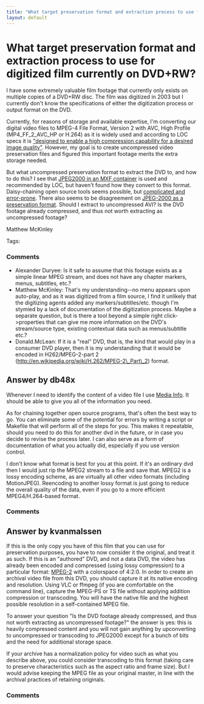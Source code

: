 ```yaml
---
title: "What target preservation format and extraction process to use for digitized film currently on DVD+RW?"
layout: default
---
```

What target preservation format and extraction process to use for digitized film currently on DVD+RW?
=====================
I have some extremely valuable film footage that currently only exists
on multiple copies of a DVD+RW disc. The film was digitized in 2003 but
I currently don't know the specifications of either the digitization
process or output format on the DVD.

Currently, for reasons of storage and available expertise, I'm
converting our digital video files to MPEG-4 File Format, Version 2 with
AVC, High Profile (MP4\_FF\_2\_AVC\_HP or H.264) as it is widely used
and according to LOC specs it is ["designed to enable a high compression
capability for a desired image
quality"](http://www.digitalpreservation.gov/formats/fdd/fdd000081.shtml).
However, my goal is to create uncompressed video preservation files and
figured this important footage merits the extra storage needed.

But what uncompressed preservation format to extract the DVD to, and how
to do this? I see that [JPEG2000 in an MXF
container](http://www.digitalpreservation.gov/formats/fdd/fdd000013.shtml)
is used and recommended by LOC, but haven't found how they convert to
this format. Daisy-chaining open source tools seems possible, but
[complicated and
error-prone](https://groups.google.com/forum/?fromgroups=#!topic/archivematica/JnoAisQjuCA).
There also seems to be disagreement on [JPEG-2000 as a preservation
format](http://blogs.loc.gov/digitalpreservation/2013/01/is-jpeg-2000-a-preservation-risk/).
Should I extract to uncompressed AVI? Is the DVD footage already
compressed, and thus not worth extracting as uncompressed footage?

Matthew McKinley

Tags: <file-formats><storage-media>

### Comments ###
* Alexander Duryee: Is it safe to assume that this footage exists as a simple linear MPEG
stream, and does not have any chapter markers, menus, subtitles, etc.?
* Matthew McKinley: That's my understanding--no menu appears upon auto-play, and as it was
digitized from a film source, I find it unlikely that the digitizing
agents added any markers/subtitles/etc. though I'm stymied by a lack of
documentation of the digitization process. Maybe a separate question,
but is there a tool beyond a simple right click-\>properties that can
give me more information on the DVD's stream/source type, existing
contextual data such as menus/subtitle etc.?
* Donald.McLean: If it is a "real" DVD, that is, the kind that would play in a consumer
DVD player, then it is my understanding that it would be encoded in
H262/MPEG-2-part 2 (http://en.wikipedia.org/wiki/H.262/MPEG-2\_Part\_2)
format.


Answer by db48x
----------------
Whenever I need to identify the content of a video file I use [Media
Info](http://mediainfo.sourceforge.net/en). It should be able to give
you all of the information you need.

As for chaining together open source programs, that's often the best way
to go. You can eliminate some of the potential for errors by writing a
script or Makefile that will perform all of the steps for you. This
makes it repeatable, should you need to do this for another dvd in the
future, or in case you decide to revise the process later. I can also
serve as a form of documentation of what you actually did, especially if
you use version control.

I don't know what format is best for you at this point. If it's an
ordinary dvd then I would just rip the MPEG2 stream to a file and save
that. MPEG2 is a lossy encoding scheme, as are virtually all other video
formats (including MotionJPEG). Reencoding to another lossy format is
just going to reduce the overall quality of the data, even if you go to
a more efficient MPEG4/H.264-based format.

### Comments ###

Answer by kvanmalssen
----------------
If this is the only copy you have of this film that you can use for
preservation purposes, you have to now consider it the original, and
treat it as such. If this is an "authored" DVD, and not a data DVD, the
video has already been encoded and compressed (using lossy compression)
to a particular format:
[MPEG-2](http://en.wikipedia.org/wiki/MPEG-2#DVD-Video) with a
colorspace of 4:2:0. In order to create an archival video file from this
DVD, you should capture it at its native encoding and resolution. Using
VLC or ffmpeg (if you are comfortable on the command line), capture the
MPEG-PS or TS file without applying addition compression or transcoding.
You will have the native file and the highest possible resolution in a
self-contained MPEG file.

To answer your question "Is the DVD footage already compressed, and thus
not worth extracting as uncompressed footage?" the answer is yes: this
is heavily compressed content and you will not gain anything by
upconverting to uncompressed or transcoding to JPEG2000 except for a
bunch of bits and the need for additional storage space.

If your archive has a normalization policy for video such as what you
describe above, you could consider transcoding to this format (taking
care to preserve characteristics such as the aspect ratio and frame
size). But I would advise keeping the MPEG file as your original master,
in line with the archival practices of retaining originals.

### Comments ###

